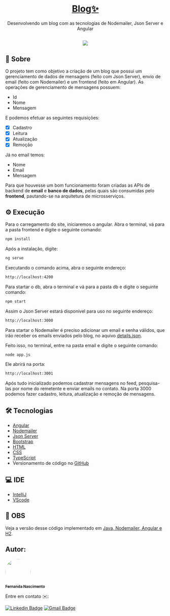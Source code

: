 <h1 align="center">
    <a href="https://github.com/Fernanda1701/blog"> Blog✨ </a>
</h1>
<p align="center">Desenvolvendo um blog com as tecnologias de Nodemailer, Json Server e Angular</p>

<h2 align="center">
<img src="https://img.shields.io/static/v1?label=Status:&message=Completo ✅&color=32CD32&style=for-the-badge&logo=ghost"/>
</h2>


## 💎 Sobre

O projeto tem como objetivo a criação de um blog que possui um gerenciamento de dados de mensagens (feito com Json Server), envio de email (feito com Nodemailer) e um frontend (feito em Angular). As operações de gerenciamento de mensagens possuem:

- Id
- Nome
- Mensagem

<p>E podemos efetuar as seguintes requisições:</p> 

- [x] Cadastro
- [x] Leitura 
- [x] Atualização  
- [x] Remoção

<p>Já no email temos:</p>

- Nome
- Email
- Mensagem

<p>Para que houvesse um bom funcionamento foram criadas as APIs de backend de <b>email</b> e <b>banco de dados</b>, pelas quais são consumidas pelo <b>frontend</b>, pautando-se na arquitetura de microsserviços.</p>

## ⚙️ Execução

 Para o carregamento do site, iniciaremos o angular. Abra o terminal, vá para a pasta frontend e digite o seguinte comando:

```bash
npm install
```
Após a instalação, digite:
```bash
ng serve
```
Executando o comando acima, abra o seguinte endereço:
```bash
http://localhost:4200
```
Para startar o db, abra o terminal e vá para a pasta db e digite o seguinte comando:
```bash
npm start
```
Assim o Json Server estará disponível para uso no seguinte endereço:
```bash
http://localhost:3000
```

<p>Para startar o Nodemailer é preciso adicionar um email e senha válidos, que irão receber os emails enviados pelo blog, no aquivo <a href="https://github.com/Fernanda1701/blog/blob/master/backend/email/details.json">details.json</a>.</p> 
Feito isso, no terminal, entre na pasta email e digite o seguinte comando:

```bash
node app.js
```

Ele abrirá na porta:

```bash
http://localhost:3001
```
Após tudo inicializado podemos cadastrar mensagens no feed, pesquisa-las por nome do remetente e enviar emails no contato. Na porta 3000 podemos fazer cadastro, leitura, atualização e remoção de mensagens.

## 🛠 Tecnologias
 
- [Angular](https://angular.io/)
- [Nodemailer](https://nodemailer.com/about/)
- [Json Server](https://www.npmjs.com/package/json-server)
- [Bootstrap](https://getbootstrap.com/)
- [HTML](https://developer.mozilla.org/pt-BR/docs/Web/HTML)
- [CSS](https://developer.mozilla.org/pt-BR/docs/Web/CSS)
- [TypeScript](https://www.typescriptlang.org/)
- Versionamento de código no [GitHub](https://github.com/)


## 💻 IDE

- [IntelliJ](https://www.jetbrains.com/pt-br/idea/)
- [VScode](https://code.visualstudio.com/)


## 🧐 OBS

Veja a versão desse código implementado em <a href="https://github.com/Fernanda1701/java-nodemailer-angular-blog">Java, Nodemailer, Angular e H2</a>.


## Autor:

<a href="https://github.com/Fernanda1701">
 <img style="border-radius: 50%;" src="https://avatars.githubusercontent.com/Fernanda1701" width="80px;" alt=""/>
 <br />
 <sub><b>Fernanda Nascimento</b></sub></a> <a href="https://github.com/Fernanda1701"></a>

Entre em contato ✉️:

[![Linkedin Badge](https://img.shields.io/badge/-Fernanda-blue??style=plastic&logo=Linkedin&logoColor=white&link=https://www.linkedin.com/in/fnasci/)](https://www.linkedin.com/in/fnasci/)
[![Gmail Badge](https://img.shields.io/badge/-fnasci.1701@gmail.com-c14438?style=plastic&logo=Gmail&logoColor=white&link=mailto:fnasci.1701@gmail.com)](mailto:fnasci.1701@gmail.com)
